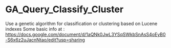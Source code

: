 # GA_Query_Classify_Cluster
Use a genetic algorithm for classification or clustering based on Lucene indexes
Some basic info at : https://docs.google.com/document/d/1aQNk0JwL3YSqSWkbSnAsS4oEyB0-S6x6z2uJacnNtao/edit?usp=sharing
